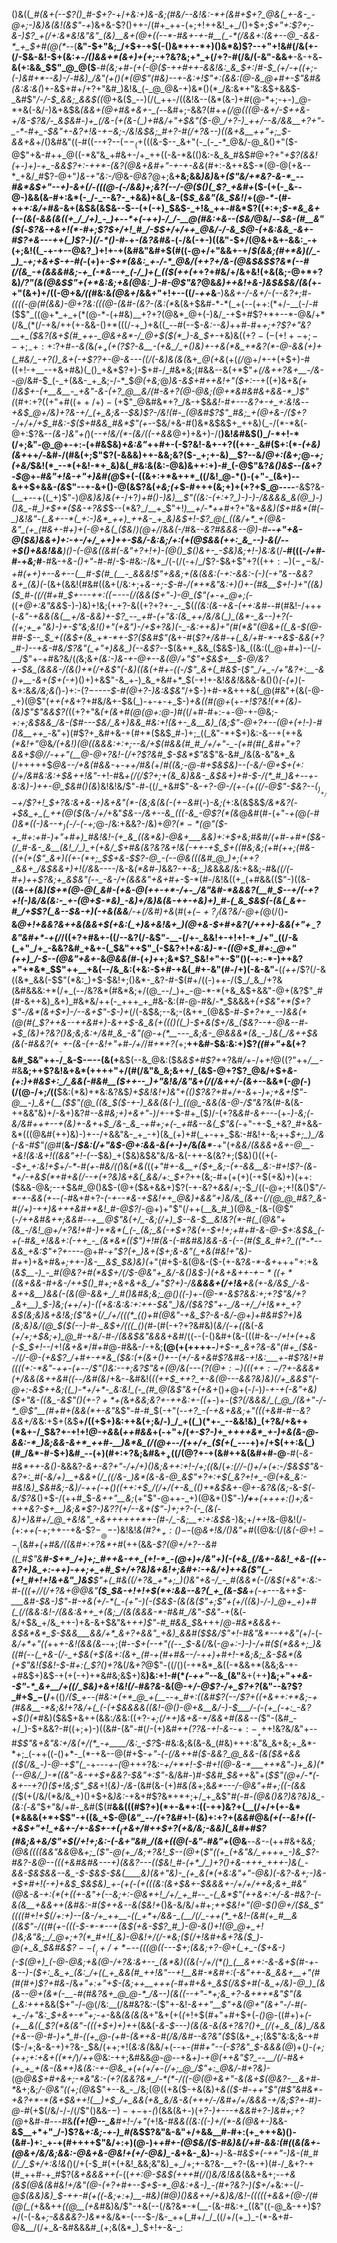 ()&((*_#(&+(--$?()_#-$+?-*+/_+&:+)&-&;(#&/--&!&:-*+(&#+$+?_@&(_+-&-_-@+;-)&)&(&!(&$"-+_)&+&-$?()++-/(#+_++-(+;+!++&!_+_/()+$+;_$+"+:$?+;-&-)$?_+(/+:&*&!&"&"_(&)__&+(@+((--*-#&+-+-#__(_-*(/&&+:(&+--@_-&&-*_+_$+#(@(*--_(__&"-$+"&;_/+$+-+$(-()&*++-*+)()&*&)$?--+"+!&#(/&(+-(/-$&-&!-$+(&:_+-/()&&+*(&+)+(+;_-+?&?&;+*_+(/+?-#(/&/(-&"-&&+__-&-+&__-&(+:&&_$$"_@_@($__-#_(&;+#-(+(-@($-++#++-&&!&:_&_$+:_/_#-$_(+/-+((+;-(-)&#+*--&)-/-#&)_/&"(+()(*(@$"(#&)--+-&:+!$"+:(&&:(@-&_@+#+-$"&#&(&:&:&(_)+-&$+#+/+?+"&#_)&!&_(-_@_@&-+)&*()(*_/&:&*+"&:&$+&&$-_&#$"_/-/-$_&&;_&&$((_@+&($_--)(/(_++-/((&!&--(&*(&-)+#(@-*+;-+-)_@-*+&(-&/-)&+&$&*_(&&_+(@+#&+&+-_(--*&#+;-&&?(#+*_+(/_@(((@-&+/-$++&-+/&-$?&/-_&$&#-)+_(/&-(+(&-(_)+#&/+"+$&"($-@_/+?-)_++/--&/&&__+?+"-_-*-#+_-$&"+-&?+!&-+$-$&;-/&!&$&;_#+?-#(/+?&--)((&+&__++"+;_$-&&+&*+/()&#&"((-#((--+?--($--_(+$(((&-$--_&+"(-_(-_-*_@&/-@_&()+"($-@$"+&-#++_@((-*&"&_+#&+-/+_++((-&-*&(()&:-&_&_#&$_#_@+?+"_+$?(&&!(+-)+)-+_-&&$?+:-++*-(&?(@&+&#+"-+-+-&&_(#+:-&++&$-*(@-@(+&--*_+&/_#$?-@+"_)&-+"&:-/_@&-_@&?_@+;&__+&;&&_)&)_&+*(_$"&/+*&?-&-*_--#&*&$+"--+)-&_+(/_-(((@-(-/&&_)+;&?(_-_-/_-_@($()(_$?_+&#+*($-(+(-_&--@-)&&(&-#+:&*(-_/-_--&?-_+&&)+&(_&-($_$_&&"(&_$&!_/+(_@-*-_(#-++_+:&/+#&_-&+(&$&(&$&--$--(+(-+)_$&$-_+!&_++-#&*$?((+:+;_$-*&_&+(--(&(-&&(&((+_/_/+)_-_)+--*+(-++)-/_/-__@(#&:+&--($&/_@&/--_$&-(#__&"($(_-*$?&-+&+!(*-#+;$?_$+/+!_#_/-$_$+/+/++_@&/-/-&_$_@-_(+&:&&_-&+-#$?+&---++(_)$?-)(*_/-*()-#-_+*-(&?&#&*-$($-/&(-+-)((&"-$+/(@&+&+-&&:_-+(+;&!((_-+-+--@&?_)+!+-+(&#&"&#+$(#((-@+/+"&&+-+/_$(&&;(#+*&)(/_-_)_-+;+&+$-+-#(_-(+)+*-$+*(&&:_+-/-*_@&/(++?+/&-(@&$&*_$$?&*(--#(/(&_-+(&&&#&;-+_(-*&--+_(-/_)+(_(($(++(+_+?+#&/+/&+&!(+&(&;-@+*+?&)_/$?$"(&(@&$$"+(+*&:&;+&(@&:_)-#-@$"&?_@&_&)++&!+&-)&$&$&/(&(_+-+"(&+)+/((-@+&_/((_#&:&_(@&+_/&&+"+!+--((/_-++_&__-)&_&+-/-&+/-(--&?+;_#_-((((-@(#(&&)-@+?&:(((@-(&#-(&?-(&:(*_&(&+$&#-*-*(_+(--(++:(*+/-__(-/-#($$"_((@+*_+_+(*(@-*-(+#&)__+?+?(@&*_@+(-)&/_-+$+#$?+*+--*-@&/+*(/&_(*(/-+&/++(+-&&-()+*(((/-+_)+&((_--#(--$_-&:--&)_++#-#+*+;+?$?+"&?__+_($&?(&+$(#_++-_@&+&*-/_@+$(*_$(*_)-&_$+-_+&)&(($+?-(-(+!+-+;--+;_-+:+:$?+#-_-&(_&_($+_+(+($?$?-&__-(+&_/_+()&)+-+&(*&_+*&?(*-@-&&(+)+(_#&/_-+?()_&+(-+$?$?+$-@-&---((/(-&)&(&(_&+*_@(+&*(+(_(/_@+/+-+(+$+)-#((+!-+__--+&+#&)(_()_+&*$?+)-$+#-/_#&*&;(#&&--&(+*$"_+(/&++?&+__-/&--@_/&#-$_(-_+(&&-_+_&;-/-*_$_@($+$&;_@_)&-&$+#++&!+"($+:--_+((+)&+&*(+()&$+-(+__&__-_+&"-&-(+?_@__&/(#-&+?(@-@&;(@+*&#&#&+&&-*_)$"(*(#+:+?((+"+#($(++/+)-(+$$"_@&#&*+?_/&-+$&*&!-#+---&?+-+_+:&!&*-_-+&$_@+/&)+?&-+/_(+_&;&--$&)$?-/&!(#-_(@&#$?$"_#&;_+(@+&-/($+?-/+/+/+$_#&:-$($+#&&_#&*$"($+$-_-$&/+&-#()&*&$&$+_++&)(_-/(*-*&(-@+:$?&--*(&-*_)&"+(_)(_--+!&/(*-(&/((-+&&_@+)+&+)-/(__)&!_&_#&$()_/-*+!-*(/+;&"-@_@+-+:-(+#&$&)_+&:&"_++#+-(-$?&!-&+-+?((++-_&#($+:(*-_(+&)(&+_++_/-_&#-/(#&(+;$"$?(-&&&)++-&&;&?($-_+;+-&)__$?--&/_@+:(&+;_@_-+;(+&/_$&!(*_--*(+&!-*+_&)&(_#&:&(&:-@&)&++:+)-#_(-@$"&?_&()&$--(&+?-$_@+-_#&"+!&-+"+)&#(@_$+(-((&+:+*&++*_((/&!_@-*()-(+"-_(&+)--&++$+&&_-(&_$"--+-&+()-@(&$?&(_+&;(+_$-#+++(&;+)+(+?+$_@----__-&$?&-(__+--+((_+)$"-)_@&)&)&(+-_/+?_)+#()-)&)__$"((&:-(+:+?_)-)-)-/&&&&_&(@_)-)()&_-#_)+$+*($&-+?&$_$--(*&?_/__+_$"+!_)__+/-*++_#+?+"&+_&&)($+#&*(#(-_)&!&"-(_&+--*(_+:-)&*_++)_++&-_+_&)&$+!-*$?_@(_((&/+*_+(@&-&"_(+_(#&+-#+)+(-@+&(_($&*_/_)(@+/_/&_&(-/_#&*--&?_#&&&--@_)-#__--+"+&-@($&)&&+)+:-+-/+/_++)++-$&/_-&:&;_/+:(+(@_$&&(++:_&_--)-&(/--+$()+&&!&&___)()-(-@&_((&#(-&"+?+!+)-_(@()_$()&+-_-$&)&;+!-)&:&*(/__-#(((_-/+#_-_#-_+_&;_#__-#&-+_&-()+"-#-#_/-$-#&:-/&*_/(-(/(-+/_/$?-$&+$"+?($(++:-)(-_+-$&/-*+#(++)+_--&+--(__#-$(#_(__-_&&&!$"+&&;+(_&(&&:(-+:-&&:-(-)(-+"&--&&?&+_(&)(*-(&+(&&!(#&#((&+(/&:+;+*&-+;-$-#-/(*+*&"&:+)()+-(#&__$+!-)+"((&)($_#-((/(#+#_$+-_--++:_$((-$_---(/(&&(_$+"-)-@_($"(+-+_@+;(*-((*+*_@+:&"&&_$-)-)&)+!&;(++?-&((+?+?+-_-_$(*((&:(&-+&-(++:_&_#-*-#(#&!-/+++(-*&"-+&&_(&(__+/&-&_&)+-$?_--_+#-(+"&:(&_++/&/&(_)_(&*-_&--)+?(-((+;+_+"&)-)+-$"&;&!()+"(+&"_)-/+$+?&)(-_-&:++&)+"(#(*&"(@&+((_&-$(@-#_#-$--_$_+((&$+(&_+*-*+-$?($&#$"(*&+-#(*$?+/&#-+(_&/+#-*-+&$-&&_(_+?_#-)-*_-+&-#&/$?&"(_+"+)&&_)(--&$?--_$(&+*_&&_($&$-)&_((&:((_@+#+)--(/-__/$"+-+#&?&/(_(_&;&*+(&:-)&-+_-@+--&(@_/+"$"+$&$+__$-@_/&?+_-$&_(&&&-/(&()+*(/+&$"(-&)((&(+#+-((_-_/$"_&+(_#&$-*(_$"_/+_-/+"&?+:__-&()+__-&+($+(-+_)()+)+&$"-&_+-)_&_+&#+*_$(-+!+-&!_&&!_&&&-&()()_(-(+)_(-&+:&_&/&;&(_)-)+:-($?-$---_-$-#(@+?-)&:&$&"_/+$-)+#-*&+++&(_@(#&"+(&(-@-_+)(@$"(*++(+&*+?+#&/&+-$&(_)-+-+-+_$-)_+&((#(@+_(+-_+!$?&!(*+(&)-(&)$"$"&&$?(_((+?+"&*(+(&+#(@(@+:_@-)_#(*(/+#-#+:-+-@-+-@&;-*+:+;&$&&_/&-($_#---$&/_&+)&&_#&:+!(&+-_&__&)_(&;$"-@+?_+--(@+(+!-)-#()&__++_-*&"+)(#$?+_&#+&-+(#+*($&$_#-)+;_((_&"-*+$+)&:-&--+(++&_(*&!+"_@&*_/(+&!_)(@((&&&:+:+;--&/+$(#&&(#_#_/+/+"-_-(+#(#(_&#+"+?&&+$_@_/_/-++"(__@-@+?&!_-(/+?$?&#_$-$&*$"&*$"&-&#_/&(&-&"&*_&(/+++++$_@&--/+&(#&&-_+*-++/_#&_(*+/_#((&;-@-#+$&$&)-*-(-*&/-@+$+(+:(/+/&#&:&:+$&++!&"_-+!-#&_+*(/(/$?+;+(&_&)&&-_&$&*+)+#-$-/(*_#_)&+--+-&:&)-)++-@_$&#()(&_)&!&!&/$"-#-((/_+&#$"-&-_+?-@-/(+-(+((/_-_@$"-$&?--($_)_+_/-$+/$?+!_$+?&:&+&-+)&+&"(*-(&;&(&(-(+$-$&#_(-)_-&;(_+:&(&$&$_/&*&?(-+$&_+_(_++(@($(_&-_/+/_+&"_$&--/&+--&_(((-&_-@$?(*(&_@_&_#(#-(+"-_+(_@___(-#()&*((_-_)&-___-+$_)($-/-(_-+;_@-/&:+&&?-/&)+*_@$?(*-*(@$"($-+_#+:+#-)+"+#+)_#&!&!-(+_&_((&*&)-@&+___&&)+:+$_+&;_#&#_/_(+#-+_#+(_$&-(/_#-&-_&__(&!_/_)_+(+&/_$+#&(&?&?_&+!&_(-++-+_$_$+((#&;&;(+_#(++;(#&-((+(+($"_&+)((+-(*+;_$_$+&-$$?-@_-(--@&(((&#_@_)+;(++?_&&+_/&$&&+)+!(/&*&----/&-&_(*&#-)_&&?-*+-&;_)&*&&_&_/&:+&&;-#&*((_/(-_#+)++$?&;+_&$&"(*-*-_-&-/+(&&&"+&+#+*-$-*(#-/&!&((+_(+#&&(($"-)((&-(*__(&_-+(&)($+*(@-@(_&#-(+&-@(++-+*-/+-_/&"&#-*&&&?(__#_$--+/(-+?+!(-_)&/&(&:-_+-(@+$-*&)_-&)+/&)&(&-++-+&)+)_#-(_&_$&$(-(&(_&+-#_/+$$?(_&--$&-+)(-+&(&&__/-+(/&#_)_+&*(#(_+$(-+?_/($&?&/-@+(_@(/()__-&_@+!+&&?&++&(*&&+$(+&:(_+)&+&!&+_)(@+&-$+#+*&?_(_/+++)-&&(+"+$_-$?&"&#+*-+(/_/((+?+#&+-((/--&?(/-&$"-__-(/+-_&&!+-+!+!-*_/+"_((/-&(_+"_/+_-&&?&#_+&+-(_$&"++$"_(-$&?+!_+&:&)-*-((@+$_#+:_@+"(++)_/-$--(@&"+&+-_&_@&&(#-_(+_)+_+;&*$?_$&!+"+-$"()(-+:-*-)++&?+"+*&*_$$"++__+&(--/&_&:(+&:-$+#-+&(_#+-&"(#-/+)(-&-&"-__(_(++_/$?(/-&((&*_&&(-$$"(*&:_)+$-$&!+;()&*-_&?-#-$(#+/((-)++-/($_/_&_/+?&(&#&&&:+*(/+_(--/&?&*(#&*&;+/(@_--/_)+_-@-*-*(+&_&$+&&"-@+(&?$"_#(#-&++&)_&+)_#&*&/++(-_+++_+_#&-&:(#-@-#&/-*_$&&&+_(+$&"+*($+?$"-/&*(&+$+)-/--&+$"-$-)+_(/(-&$&;--&;-(&++_(@&$-#-*_$+?++_--)&&(+(@(#(_$?_++&--++&#+)_-_&+_+$-&_&(+((()((_)-$_+&_($+/&_($&?--_+-@&--#_-+$_(&)+?&?()&;&;&:+/&#_&_-&"(@-+(*__---_&;&-_@&&&*(&_-_)&(_/&++$&(&(-#&&$?(+___-+$-(&-_(+-&!+"+#-/+*_/_/_#+*+?(_+;__++&#-$&:&:+)$?_((#+"+_&(+?&#_$&"++-/_&-$-$-$--(&(+__&$(--&_@&:($&*&$+#$?+*+?&#_/_+-/+_+!_@($($$?$"++_/__-#_&__&;++$?&!&+&*(++++"+/(#(/&"&_&;&++/_(&$-@+?$?_@&/+$+*&-_(+:_)+#&$+:_/_&&(-#&#__($++--_)+"&!&/&"&+(/(/&++/-(&+-*-&&*(-_@(_-)(/(@-/+;_/_((__$&:(*&)+*&:&?&$_)+$&!&!+)&"+(()$?&?+#+/+-&_+_-)+;+&+!$"-@__-)_&+(__($$"(@_((&_$($-+-)_&&(&(-)_((@_-&&(&-@-/$"&?_&(#-&(&-++&&"&)+/-&+)&?_#--&#&;+)+&+"-)_/+-+$-#+_($_)_/-(+?&*&#-&+--*-(+-_)-*&;(-&/&#+++*--+(&)+-&+_+_$_/&-_&_-+#+;+(-_+#&--&(_$"&(_-+"-+-$_+&?_#+&&-&*(((@&#(++)&)-)+--/+&&"&-_+_-+)(&_(+)+#(_+-++_$&:-#&!+-&;++_$+;_)_/&(-&-#$"(@_#(__&-/_$&:(/+"&$-@+:&&-&(+-)+/_&_(&*___-+"(*+&&/(&_&&+&+-@__-+&!_(&:_&+!((&_&"+!-(-*-$&)_+($&)&$&"&/&-&(-++-&(&?+;($&)()((+(_--$+_+:&!+$_+_/-*-#(+-#&/((_)&_(*&(_((_+"_#_+-&__+*($+_&;-(+-&&__&:-#+!$?-(&*-*+/-+&$(*+#+&(/--+(+?&)&+&(_&&/+:_$+?_++(&;-#+(+(+)(-+$(+&)+)(++:($&&-@&;--+$&#_@()&$-$(@+$($&+&&+)$?(-+-&?+_&&_/+;-$_/((-@+;+!(&()$"_/-*-+-&&(+_--_(-#_&+#+?-_(-+--*&-+$&!++_@&)+&&"+)&/&_(&+-(/(@_@_#&?_&-#(/+)-++)&+++&#+*&!_#-@$?_/-@+)+"$"(/++(__&_#_)(@&_-(&-(@$"(*-/++&#&++;&_&#--+__@$"&(+/_-&;(/+)_$--&_-$__&!&?(*-#(_(@&"+(&_-/&!_@+/+?&!+#-)+*&*(_(-_(&;_&(-+$+?&_(+-$+!+;+#+#-&-@-$+:&$&_(-+(-#&_+!&&+:(-++_-_(&*&*(($"_)+!_#(&-(-#&#&)&&-&-(_-_-(#($_&_#+?_((*-*--&&_+&:$"+?+--_-*-@+#-*+"$?(+_)&+($+;&-&"(_+&(#&!+"&)-#+*+)+&+#&*+;++-)&-__&$_$&)&)(*+"(#+$-&(@&-($-(+-&?_&-*-&+_+++"+:+&(*&$__-)_-_#(@&?+#(*&$+/(/_$-@&"+_&/-&()&$-)_(_+&+&++-+$-*((+*($(_&+&&-#+&-/++_$()_#+;+&+&+&_/+"$?+)-/_&__&&&+(/+!&+__&(+-&/&$_/-&-&++&__)&&(-(&(@-&&+_/_#()&#&;&;_@()((-)+-(@-*-&$?&_&:+;+?$"&/+?_&+__)_$-)&;(++/+)-((+&:&:&:+:++-$&"_)&/($&?$"+-_/&-+/_/+!&*+_+?&$(_&;&)&+&!&;_($"&+(/_/+/(((*_(()+#(@&"-+&_$?-&_-&/-@+)+#&#$?+)&(&;&)&/(@_$($(--)-#-_&$+/(((_()(#-*(#(-+?+?&#&)(*&/_(-_+((*&(_-&(+/+;+$&;+)_@_#-+&/-#-/(&&$&"&&&+&#_/((--(-()&#+(&-(((#-&-_-/+!+(+_+_&(-$_$+!--_/+!_(&+&*_/_#+#_@-#&&-/-+&;__(@(+(++++-___)+$-*_&+?&-&"(#+_($&--/(/-@__-(+&$?_/+#+-+*&_($&:_(+(&+()+--(+/-&+&_#$?&#&-+!&:___+-#$?&!+#(*(*((+:-*&"-+_+-_(__+-_-/$"()&:--+;&?$"&+(@_/&(_---(_$?(@+:-)(((++:-/$?+-&&&*_(_+_/&&(&___++&_#_((--/&#(&_/+&-_-_&#&!(*_((++$_++?_+-&(@---&&?&)&)(/+_&&$"(-_@+:-_&$++&;((_)-*+/+*-_&:&!_(-_(#_@(&$"&_+(+&+*()_+_@+(-/-)_)-+-+(-&"+*&)($+"&-((&_-&$"()(+-*$?+*+$(_&_+&&;&?+-++&:+-((_+-)+-(_$?(/&&&/_(_@_/(&+"-/-*_@$"__(#+#+(&&(*+-&"_&$"-#-#_$(-+"(--*+?_-(-+&+&&;+"(((+&#-#--&?&&+/&*&:+$+(&$__+/((+$+)&:++&(+;&/-)_/_+((_)(*+-_--&&!&)_(+?&/+&++(*&+-/_$&?+-+!+!_@-+&_&(_++#&&_+(-+"+/(*+-$?-)+_++++&*_+-)+&(&-@-&&:-*_)&;&&-&+*_++#-__)&*&_(/(@+--/(++/+_($(+(_---*+)+/+$(++:&(_)(#_/&*-#-$+)&#_--(+)(#+:+?&;&#&$+_+((/(@$?+-+(&#++&(&#+#-@__-#(-_&-#&*++-&()_-&&&?-*&+_-&?+"-/+/+)()&;&++:+!-/+;_((*&/(*+:(/_/-(_)+/+(+:-/_$&$$"&-&?+:_#(-&/+)__+&&+(/_((/&-_)&*(&-&-@_&$"+?+:+$(_&?+!+_-@(+&_&:-#&!&)_$&#&;-&_)_/-++(-+_$()((+$+:+$_/(/+/(+-&_(()+*&$&+-@+-&?&(&;-*&-_$(-&/$?&_()+$-/(++#_$_-&++"__&;_(+"$"-@++-_+)(@&+()$"-)___/+__$+(+$+++:()+;&-+++*&?-$+__)&;&*$?-)&?$?($+/--&*+($"-)+;+?-(-_(&(-&)+)&#+/_@_+&!&"_+&++++++*+-(#-/_-&;__+:+:&$&-_)&;+/_++!_&-@&!(/_-(_+:_++$($-_+;++--+&-$$?-__@-$-)&!&!_&(#$?+_+:()-$_-(@_&+!&/()&"+#_((@&:(/(_&(-@_$+!--__($(&_#+(+#&/((&#+:+?&*+#_(++(&&*_-$?(@+/+?--&#((_#$"&__#-$+*_/+)+;_#++&-++_(+!-*_-(@+)+/&"+)(-(+&_(/&+-&&!_+&-((+-&?+)&_+:-++)-++;+_+#_$+/+?&)&+&!+;&#+:-+&/+)++&($"(_-(+!_#+!+!&+&"_)&$__$"+(_#&((/+?&_+*+;_)()&"+&-/_-_#(&&*(-(/&$(+&"+:&:-#-(((+/_/(/+?&+_@_@&"__($_$_&-_+!+!+$(*+:&&--&?(_+_(&-$&__+(-+*---&++_$-___&#-$&*-)$"-#-+&(+/-*(_-(+"-)(-($&$-(&(&($"+;$"+(+/((&)-/-)_@+_+)+#(_(/(&&:&!-/(&&:&++_+(&;_/(&(&&&-*-#&#_/&"-$&"-*_+(&(-&/+$&_+/&_++-)+&-&+$&"&+_++)$"-#_#&&_$_&+++/_@-#&*____&&_&+-&$&*&*_$-$&&___&&/+*_&+?+&&"_+&)_&&#($_$&/$"+!-#&"&*--++&"(_+/-(_-&/+*+"((_++_+-&!(&&(&_--+;(#-_-$+(--+"((--_$-&(/_&(-_@+:-)-)-/+#($(*&&+;_)&((#(--(_+&-(/-_+$&(+$(&+:(&+_(#-+(#+#&--/-++)+#+!-*&;&;_&-$&*(&(+$"&!($&!-$-#+:(_$?()+?_&(/&_+?_@$"-((/()(-+*&*_&((-*&&+*(&&;&-+-+#&$+)&$-+(+(-+)+*&#&;&$+)&__)&:+!-#(*_(-++"_--&_(&"__&+(++__)&;+"+_+&--$"-*_&+__/+((/_$&)+&+!&!(/-#&?&-_&(@-+_/-@$?-/+_$?+?_(&"--&?$?_#+$_$-$(/__+(()_/($_+--(#&:+(+*_@_+(__--+_#+:((&#$?(--/$?+((+&++:+*&;-+(#&&__-*&;&!+?&/+(_(-(+$&&&&((&!-@()-@+&__&/-)-$___/-(-(+_(-+:_-&?+$()(*_#&)($&$+&++(&&:_/&_&:((+?-*+;(/_++)&+&-_+_/&&+#(&&_-_-_(*$"-(&#_-+/_)-$+&&?-#((+;+)-)((&#-(&"-#(/-(+)&#_++($?$?&-+!-&-_-$+:-__++$+!&?&/&"+--#_$$"&+&"&:+/&(+/(*_-+____/&:_-$?_$-#&:&;&(&-&_(#&)+++:&"&_&+&;+_&*-*+;_(-++((-()+*-_(*-+&--@(#+$-*+"-(-(_/&++#($-&&?_@_&&-(&($&+&&_(($(/&_-)-@-+$"(_-*+--_-+-(_@+++?&:-_+/+*+!-$-#+!(@-&-*___++*&"-)+_&)(*(--@&/_)-*((&"-&-++$+&&?-$&"+:$"_-&/&#-)_#-$&#_$&++_&"+(_$$"(@+/-*(-&+--+?()($+!&;$"_$&_+!(*&)-/&*-(&#(&-(+)_#&(&_+;&_&*---/-@&"+#+;((-(&&((_$(+(/&/(*&/&_+)()+$+&_)&:_-+&+#$?&*+*+;+/_+_&$"_#(_-#-*(@_&()&?_)&?&)&_-(&:(*-_&"_$+"&/+#-_&#($(#__&&(((#$?+)(*+-&*+:((-++)&?+(__(/+/+(+-&*(*&&&(+*+$$"-+((&_+$-@(*&"_--/(*+?&#+!-(&)+:+?+(_&&#_@&*(+(--_&!+((-_+&$+"+!_+&+-/+-&$_+_-+$(_($+&+/_#+_+$+?(+&/&;-&&)(_&#+#$?(#&;&+&/$"+$(/+!+;&:-(-&+"&#_/(&+((@(-&"-#&"+*(@&__--_&-_-(++#&+&_&;(@&((((&&"&&_@&*+;_($"-@(+_/&;+?&!_$--(@+*(*$"((+_(+&"&/_++++_-)&_$?-#&?-&_@--(((+&#&#&---+)(&&?---(($&!_#-(+*_/_)+?()+&-+++_+++-)&(_-&&-$&$&&--&_-$-$&$-$&(____&)(&+"&)-_(+_&(*(+&:&"+"-@&)(-&?-&+;-)&-+$+#+!(-+)+_&$_$&$&)_+-(+(-(+(((&:(&+$&+-$&&&+-/+/+/++&;&+_#&"(@&-&-+:(*(+((+-&"+(--&;+:-@&*+!_/+/_+_#--_-(_&*$"(++&+:+/_-&-_#&?-(-&(&__+&_&++_(&#&:-#($++&--&($&!+*()&-&/&/+#+;___++$&!+"(@-$()_@+/($&_$"((((_#+!+__$(/+:+)--(&-/+_++__-((_+*+/&&-_(__/(/_-++(*_+&!-(&#(+_#__&((&$"-/_((#(+-(((-$-*-*--+(&$(+&_-$$?_#_)-@-&()+!(@_@+_+!()&;&"&;_/_@+;+?(*_#+!(_&)-@&!+/(/-*&;($(/+!_&_#+&+?&*($_)-@(+_&_$&#&$$?--(__(+/+*-$--(((@((---$+;(&&;+?-@+(_+_-($+&_-_)(*-$(@+)_(-@-@&;+&(@-/+?&:&+--_(&*&)((&(-/+/(*()_(__&++:-&-&+$(#-_+-&--)-(___$+:_&_+_(&:_/+((_+_&&(#_++!&"--+!__&#-*&#+:(-&"++-&_&&+__+"(#(#(#+)$?+#&_-/&*+"+:+"+$-(&;++__+++(-#+#+&+_&$(/&$+#(-&_+/&)-@_)_(&(&--@+(&*(-__-#(#&?&+_@_@-*_/&--)(&((--+"-*+;&_+?-&+*+*&"$"(&(_&:+++*&&($+"-/-@(/&:__(/&#&?&:-($"+-&!-_&$++$"__$"+&(@+"(&+"-/-#(-+_-/+"&:_$+&+-+"+;_-_+_-&&_(&(&(_&+"&+(+(*(*+!+$(#+"+#+$+(_-()_@-((#+)+*(-(+__&((_$?(*&(&"-(((+$+)+)+*+(&&(-_&-$---)(&(&-&(&+?&?()+_(/(+_&_(&)_/&&(+&--@-#-)+*_#-((+_@-(+#-(&*+&-#(/&/&#--&?&"($_$(&+_+;(&$"&:&;&-+#($-/+;&-&-+)+?&-_$&/(++;+!(_&:&(_&&/+(--+_-(_#_#+"--(-$?&"_$-&&&(@_)+(_)-(+;(++;+:+&+((*+/_)_/++_@&:-++;&#&&_@-@--_+&*+)_-_+_@(+_+&"$?_--__/(/-#&+(+_+_+(&-(&*+)&(&:-+-@&_+(+(+/+-(/+;_@_/$"+:_@&/-#+?&)-*(@_@&$+#+&+;-*&"&:-(+?(&&?&*_/-*(*-/((-@(@+&+"-&(&+$(@&?-__&+#-*_&+;&;_/-@&"((+;(@&_$"+--&_-_/&;(@((+&($-+&(&)+_&(($-#-++"$"(#$"&#&*-+&?+*-*(&+$&++!(__)+$_/+_&&(+&_&/&-&(+++/-/&#+/+/&&&-+/&;$?+_-#_)-@-#_(+$(/&/-/-/(/$"()&&-$-)-+-$+_-(_)(&&(&+_-_)(_+?-)+---+&&#+?-)&#+;+?(@_+&#-#---#&*__((+!_@_--_&__#+!-/+"(*+!&-_#&&((&:((-)+/(*-&(@&+-)_&&-__&$__+*+"_/-)$?&*+:&;-+-)_#(*&$$?&"&-&"+/+&&__#-#+:(+_+++&)()-(&#-)+:_+-+(#++++$"&/+:+)(@-)+*+#+-(@_$&/($-#&)_&(/+#-&&:(#(*(*_&(&+-(@_&+/&/&;&_&:-@&+&_-@&!+(+/-@&)_-&*+&-_&)-__+_)_-&_-#&$+(-++"-)&-(#_#(/_/_$+/+:&!&(_)(/+(-$_#(+(+&!_&&;&"&)_+_/+;+-&?&-__+?-(&-+)(#-/_&+?-+(#_++#-+_#$?(_&+&&&++(_-((_++:___@-$&$(+++_#(/()&/&!&&_(&&+&+;--_+&(&$(@&(&#&!+/&"(@-(+?+#+--$+$-*_@&:+&-)_-(#+?&?-)($+/+_&:+-(/-@_$(&&)&)_$-++*-#(*+((_-*&;+:+)__-#&)(#_@_)()_&&++/+&_)&/&!-(((((+&&+(@-/(#(@(_(*+&&++_(*(@__(+&*_#&)&/$"-+&(--(/&?&*-*(__-(&-#&:+_((&"((-@_&-++)$?+/(-(-&_+;-&&&&?-)&*+_&/&*-(---$-/&-_++(_#+/_/_((/+/(+_)_-(*-&+#-@&__/(/+_&-&#&&&#_(+;&(&*_)_$+!+-&-_:
